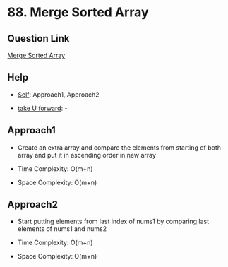 
# 88. Merge Sorted Array


## Question Link

[Merge Sorted Array](https://leetcode.com/problems/merge-sorted-array/)

## Help

- [Self](#): Approach1, Approach2

- [take U forward](https://www.youtube.com/watch?v=hVl2b3bLzBw): -


## Approach1

- Create an extra array and compare the elements from starting of both array and put it in ascending order in new array

- Time Complexity: O(m+n)

- Space Complexity: O(m+n)


## Approach2

- Start putting elements from last index of nums1 by comparing last elements of nums1 and nums2

- Time Complexity: O(m+n)

- Space Complexity: O(m+n)

